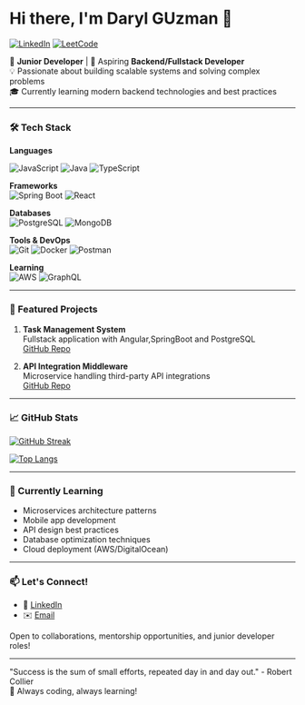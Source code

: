 # Hi there, I'm Daryl GUzman 👋

[![LinkedIn](https://img.shields.io/badge/LinkedIn-0077B5?style=for-the-badge&logo=linkedin&logoColor=white)](https://www.linkedin.com/in/daryl-guzman-82556a256/)
[![LeetCode](https://img.shields.io/badge/-LeetCode-FFA116?style=for-the-badge&logo=LeetCode&logoColor=black)](https://leetcode.com/D0ngk1)
<!-- [![GitHub](https://img.shields.io/badge/GitHub-100000?style=for-the-badge&logo=github&logoColor=white)](https://github.com/your-username) -->

🌱 **Junior Developer** | 🚀 Aspiring **Backend/Fullstack Developer**  
💡 Passionate about building scalable systems and solving complex problems  
🎓 Currently learning modern backend technologies and best practices

---

### 🛠️ Tech Stack

**Languages**

![JavaScript](https://img.shields.io/badge/JavaScript-F7DF1E?style=for-the-badge&logo=javascript&logoColor=black)
![Java](https://img.shields.io/badge/Java-ED8B00?style=for-the-badge&logo=openjdk&logoColor=white)
![TypeScript](https://img.shields.io/badge/TypeScript-3178C6?style=for-the-badge&logo=typescript&logoColor=white)

**Frameworks**  
![Spring Boot](https://img.shields.io/badge/Spring_Boot-6DB33F?style=for-the-badge&logo=springboot&logoColor=white)
![React](https://img.shields.io/badge/React-61DAFB?style=for-the-badge&logo=react&logoColor=black)

**Databases**  
![PostgreSQL](https://img.shields.io/badge/PostgreSQL-316192?style=for-the-badge&logo=postgresql&logoColor=white)
![MongoDB](https://img.shields.io/badge/MongoDB-4EA94B?style=for-the-badge&logo=mongodb&logoColor=white)

**Tools & DevOps**  
![Git](https://img.shields.io/badge/Git-F05032?style=for-the-badge&logo=git&logoColor=white)
![Docker](https://img.shields.io/badge/Docker-2496ED?style=for-the-badge&logo=docker&logoColor=white)
![Postman](https://img.shields.io/badge/Postman-FF6C37?style=for-the-badge&logo=postman&logoColor=white)

**Learning**  
![AWS](https://img.shields.io/badge/AWS-232F3E?style=for-the-badge&logo=amazonaws&logoColor=white)
![GraphQL](https://img.shields.io/badge/GraphQL-E10098?style=for-the-badge&logo=graphql&logoColor=white)

---

### 🚀 Featured Projects
<!--
1. **E-commerce Backend API**  
   RESTful API built with Node.js/Express and MongoDB  
   [GitHub Repo](https://github.com/your-username/project-link) | [Live Demo](#)
-->
1. **Task Management System**  
   Fullstack application with Angular,SpringBoot and PostgreSQL  
   [GitHub Repo](https://github.com/D0ngk1/Todo-App) <!--  |  [Postman Documentation](#)  -->

2. **API Integration Middleware**  
   Microservice handling third-party API integrations  
   [GitHub Repo](https://github.com/D0ngk1/Dictionaryl)

---

### 📈 GitHub Stats
[![GitHub Streak](https://streak-stats.demolab.com/?user=DenverCoder1)](https://git.io/streak-stats)

[![Top Langs](https://github-readme-stats.vercel.app/api/top-langs/?username=D0ngk1&layout=compact&theme=vision-friendly-dark)](https://github.com/anuraghazra/github-readme-stats)

---

### 🌱 Currently Learning

- Microservices architecture patterns
- Mobile app development
- API design best practices
- Database optimization techniques
- Cloud deployment (AWS/DigitalOcean)

---

### 📫 Let's Connect!

- 💼 [LinkedIn](https://www.linkedin.com/in/daryl-guzman-82556a256/)
- ✉️ [Email](mailto:your.darylgzmn@gmail.com)
<!-- - 🐦 [Twitter](https://twitter.com/your-handle) (optional) -->

Open to collaborations, mentorship opportunities, and junior developer roles!

---

"Success is the sum of small efforts, repeated day in and day out." - Robert Collier  
🚀 Always coding, always learning!
